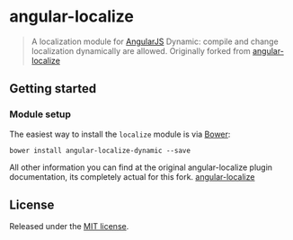 # angular-localize

> A localization module for [AngularJS](http://angularjs.org/) Dynamic: compile and change localization dynamically are allowed. Originally forked from [angular-localize](https://github.com/blueimp/angular-localize)

## Getting started

### Module setup
The easiest way to install the `localize` module is via [Bower](http://bower.io/):

```shell
bower install angular-localize-dynamic --save
```

All other information you can find at the original angular-localize plugin documentation, its completely actual for this fork.
[angular-localize](https://github.com/blueimp/angular-localize)

## License
Released under the [MIT license](http://www.opensource.org/licenses/MIT).
